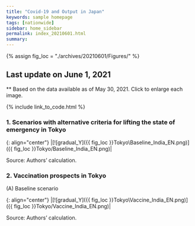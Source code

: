 ```yaml
---
title: "Covid-19 and Output in Japan"
keywords: sample homepage
tags: [nationwide]
sidebar: home_sidebar
permalink: index_20210601.html
summary:
---
```


{% assign fig_loc = "./archives/20210601/Figures/" %}

## Last update on June 1, 2021
** Based on the data available as of May 30, 2021. Click to enlarge each image.

{% include link_to_code.html %}




<!-- #### (i) Baseline scenario

{: align="center"}
|[![Tokyo_gradual_Y]({{ fig_loc }}Tokyo/GradualRecovery1.png)]({{ fig_loc }}Tokyo/GradualRecovery1.png)|

Source: Authors’ calculation.

### (ii) Alternative scenario

{: align="center"}
|[![Tokyo_gradual_Y]({{ fig_loc }}Tokyo/GradualRecovery3.png)]({{ fig_loc }}Tokyo/GradualRecovery3.png)|

Source: Authors’ calculation. -->

<!-- ##### (iii) Variant scenario (A)

{: align="center"}
|[![Tokyo_gradual_Y]({{ fig_loc }}Tokyo/GradualRecovery41.png)]({{ fig_loc }}Tokyo/GradualRecovery41.png)|

Source: Authors’ calculation. -->

<!-- #### (iii) Variant scenario -->

### 1. Scenarios with alternative criteria for lifting the state of emergency in Tokyo



{: align="center"}
|[![gradual_Y]({{ fig_loc }}Tokyo\Baseline_India_EN.png)]({{ fig_loc }}Tokyo/Baseline_India_EN.png)|

Source: Authors’ calculation.

### 2. Vaccination prospects in Tokyo

(A) Baseline scenario

{: align="center"}
|[![gradual_Y]({{ fig_loc }}Tokyo\Vaccine_India_EN.png)]({{ fig_loc }}Tokyo/Vaccine_India_EN.png)|

Source: Authors’ calculation.

